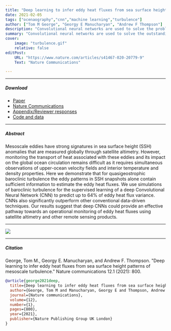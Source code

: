 ```yaml
---
title: "Deep learning to infer eddy heat fluxes from sea surface height patterns of mesoscale turbulence" 
date: 2021-02-05
tags: ["ocenaography","cnn","machine learning","turbulence"]
author: ["Tom M George", "Georgy E Manucharyan", "Andrew F Thompson"]
description: "Convolutional neural networks are used to solve the problem of predicting heat fluxes in turbulent ocean flows. Published in Nature Communications." 
summary: "Convolutional neural networks are used to solve the outstanding problem of heat flux prediction in turbulent oceanic flows." 
cover:
    image: "turbulence.gif"
    relative: false
editPost:
    URL: "https://www.nature.com/articles/s41467-020-20779-9"
    Text: "Nature Communications"

---
```


---

##### Download

+ [Paper](turbulence.pdf)
+ [Nature Communications](https://www.nature.com/articles/s41467-020-20779-9)
+ [Appendix/Reviewer responses](turbulence_reviewerresponse.pdf)
+ [Code and data](https://github.com/TomGeorge1234/DeepLearningTurbulence/tree/master)


---

##### Abstract

Mesoscale eddies have strong signatures in sea surface height (SSH) anomalies that are measured globally through satellite altimetry. However, monitoring the transport of heat associated with these eddies and its impact on the global ocean circulation remains difficult as it requires simultaneous observations of upper-ocean velocity fields and interior temperature and density properties. Here we demonstrate that for quasigeostrophic baroclinic turbulence the eddy patterns in SSH snapshots alone contain sufficient information to estimate the eddy heat fluxes. We use simulations of baroclinic turbulence for the supervised learning of a deep Convolutional Neural Network (CNN) to predict up to 64% of eddy heat flux variance. CNNs also significantly outperform other conventional data-driven techniques. Our results suggest that deep CNNs could provide an effective pathway towards an operational monitoring of eddy heat fluxes using satellite altimetry and other remote sensing products.

---


![](turbulence.gif)

---

##### Citation

George, Tom M., Georgy E. Manucharyan, and Andrew F. Thompson. "Deep learning to infer eddy heat fluxes from sea surface height patterns of mesoscale turbulence." Nature communications 12.1 (2021): 800.

```BibTeX
@article{george2021deep,
  title={Deep learning to infer eddy heat fluxes from sea surface height patterns of mesoscale turbulence},
  author={George, Tom M and Manucharyan, Georgy E and Thompson, Andrew F},
  journal={Nature communications},
  volume={12},
  number={1},
  pages={800},
  year={2021},
  publisher={Nature Publishing Group UK London}
}
```

